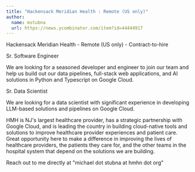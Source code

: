 ```yaml
---
title: "Hackensack Meridian Health : Remote (US only)"
author:
  name: mstubna
  url: https://news.ycombinator.com/item?id=44444917
---
```

Hackensack Meridian Health - Remote (US only) - Contract-to-hire

Sr. Software Engineer

We are looking for a seasoned developer and engineer to join our team and help us build out our data pipelines, full-stack web applications, and AI solutions in Python and Typescript on Google Cloud.

Sr. Data Scientist

We are looking for a data scientist with significant experience in developing LLM-based solutions and pipelines on Google Cloud.

HMH is NJ&#x27;s largest healthcare provider, has a strategic partnership with Google Cloud, and is leading the country in building cloud-native tools and solutions to improve healthcare provider experiences and patient care. Great opportunity here to make a difference in improving the lives of healthcare providers, the patients they care for, and the other teams in the hospital system that depend on the solutions we are building.

Reach out to me directly at &quot;michael dot stubna at hmhn dot org&quot;
<JobApplication />
